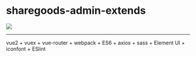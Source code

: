 # sharegoods-admin-extends

![](https://www.sharegoodsmall.com/images/sglogo.png)

---

vue2 + vuex + vue-router + webpack + ES6 + axios + sass + Element UI + iconfont + ESlint



